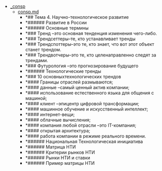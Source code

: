 - <a href = "F:\Node_projects\Node_Way\NBase\_Md\_Index\_TGUniversitet\I_kurs\+Проектная_деятельность_1_pdf\4. Научно-технологическое развитие\_consp\cat._consp\dir._consp.md">_consp</a>
    - <a href = "F:\Node_projects\Node_Way\NBase\_Md\_Index\_TGUniversitet\I_kurs\+Проектная_деятельность_1_pdf\4. Научно-технологическое развитие\_consp\consp.md">consp.md</a>
        - *## Тема 4. Научно-технологическое развитие
        - *###### Развитие в России
        - *###### Основные термины
        - *### Тренд –это основная тенденция изменения чего-либо.
        - *### Трендсеттеры–те, кто устанавливает тренды
        - *### Трендспоттеры–это те, кто знает, что вот этот объект станет трендом.
        - *### Трендвотчеры–это те, кто целенаправленно следят за трендами.
        - *### Футурология –это прогнозирование будущего
        - *###### Технологические тренды
        - *### 10 основныхтехнологических трендов
        - *#### Границы отраслей размываются;
        - *#### данные –самый ценный актив компании;
        - *#### использование естественного языка для общения с машиной;
        - *#### клиент –эпицентр цифровой трансформации;
        - *#### машинное обучение и искусственный интеллект;
        - *#### интернет-вещи;
        - *#### облачные вычисления;
        - *#### компания любой отрасли –это IT-компания;
        - *#### открытая архитектура;
        - *#### работа компании в режиме реального времени.
        - *###### Национальная Технологическая инициатива
        - *###### Матрица НТИ
        - *###### Критерии рынков НТИ
        - *###### Рынки НТИ и ставки
        - *###### Пример матрицы НТИ
